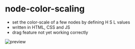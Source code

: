 # node-color-scaling
- set the color-scale of a few nodes  by defining H S L values
- written in HTML, CSS and JS
- drag feature not yet working correctly

![preview](https://cloud.githubusercontent.com/assets/25029653/22071927/00ae40fe-dda1-11e6-89ca-aaa2c82b5255.png)
